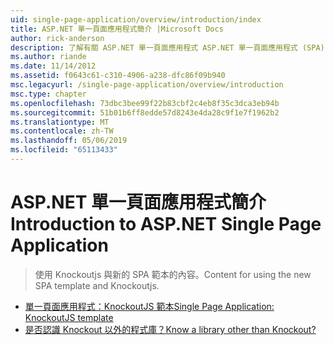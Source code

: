 ```yaml
---
uid: single-page-application/overview/introduction/index
title: ASP.NET 單一頁面應用程式簡介 |Microsoft Docs
author: rick-anderson
description: 了解有關 ASP.NET 單一頁面應用程式 ASP.NET 單一頁面應用程式 (SPA) 可協助您建置應用程式包含大量的用戶端 interacti...
ms.author: riande
ms.date: 11/14/2012
ms.assetid: f0643c61-c310-4906-a238-dfc86f09b940
msc.legacyurl: /single-page-application/overview/introduction
msc.type: chapter
ms.openlocfilehash: 73dbc3bee99f22b83cbf2c4eb8f35c3dca3eb94b
ms.sourcegitcommit: 51b01b6ff8edde57d8243e4da28c9f1e7f1962b2
ms.translationtype: MT
ms.contentlocale: zh-TW
ms.lasthandoff: 05/06/2019
ms.locfileid: "65113433"
---
```

# <a name="introduction-to-aspnet-single-page-application"></a><span data-ttu-id="053fd-103">ASP.NET 單一頁面應用程式簡介</span><span class="sxs-lookup"><span data-stu-id="053fd-103">Introduction to ASP.NET Single Page Application</span></span>

> <span data-ttu-id="053fd-104">使用 Knockoutjs 與新的 SPA 範本的內容。</span><span class="sxs-lookup"><span data-stu-id="053fd-104">Content for using the new SPA template and Knockoutjs.</span></span>

- [<span data-ttu-id="053fd-105">單一頁面應用程式：KnockoutJS 範本</span><span class="sxs-lookup"><span data-stu-id="053fd-105">Single Page Application: KnockoutJS template</span></span>](knockoutjs-template.md)
- [<span data-ttu-id="053fd-106">是否認識 Knockout 以外的程式庫？</span><span class="sxs-lookup"><span data-stu-id="053fd-106">Know a library other than Knockout?</span></span>](other-libraries.md)
